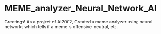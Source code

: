# MEME_analyzer_Neural_Network_AI
Greetings!
As a project of AI2002, Created a meme analyzer using neural networks which tells if a meme is offensive, neutral, etc.
